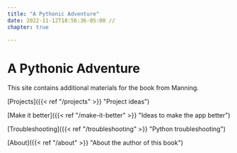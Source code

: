 ```yaml
---
title: "A Pythonic Adventure"
date: 2022-11-12T18:56:36-05:00 //
chapter: true

---
```


# A Pythonic Adventure

This site contains additional materials for the book from Manning.

[Projects]({{< ref "/projects" >}} "Project ideas")

[Make it better]({{< ref "/make-it-better" >}} "Ideas to make the app better")

[Troubleshooting]({{< ref "/troubleshooting" >}} "Python troubleshooting")

[About]({{< ref "/about" >}} "About the author of this book")
